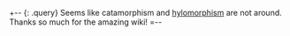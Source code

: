 +-- {: .query}
Seems like catamorphism and [hylomorphism](http://ncatlab.org/nlab/show/hylomorphism) are not around. Thanks so much for the amazing wiki!
=--
